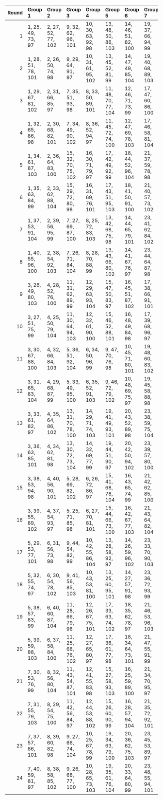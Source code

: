 |   Round | Group 1            | Group 2            | Group 3             | Group 4             | Group 5             | Group 6             | Group 7             | Group 8             | Group 9       | Group 10      | Group 11      | Group 12      | Group 13       | Group 14       | Group 15       | Group 16       | Group 17       | Group 18       | Group 19       | Group 20       | Group 21       | Group 22       | Group 23       | Group 24       |
|--------:|:-------------------|:-------------------|:--------------------|:--------------------|:--------------------|:--------------------|:--------------------|:--------------------|:--------------|:--------------|:--------------|:--------------|:---------------|:---------------|:---------------|:---------------|:---------------|:---------------|:---------------|:---------------|:---------------|:---------------|:---------------|:---------------|
|       1 | 1, 25, 49, 73, 97  | 2, 27, 52, 77, 102 | 9, 32, 62, 96, 101  | 10, 30, 63, 92, 98  | 13, 48, 50, 86, 103 | 14, 46, 51, 82, 100 | 19, 37, 66, 94, 99  | 20, 39, 67, 90, 104 | 3, 28, 59, 74 | 4, 26, 58, 78 | 5, 34, 60, 91 | 6, 36, 57, 95 | 7, 47, 65, 88  | 8, 45, 68, 84  | 11, 44, 71, 93 | 12, 42, 70, 89 | 15, 33, 54, 76 | 16, 35, 55, 80 | 17, 29, 69, 83 | 18, 31, 72, 87 | 21, 38, 56, 81 | 22, 40, 53, 85 | 23, 43, 61, 79 | 24, 41, 64, 75 |
|       2 | 1, 28, 51, 78, 101 | 2, 26, 50, 74, 98  | 9, 29, 64, 91, 97   | 10, 31, 61, 95, 102 | 13, 45, 52, 81, 99  | 14, 47, 49, 85, 104 | 19, 40, 68, 89, 103 | 20, 38, 65, 93, 100 | 3, 25, 57, 77 | 4, 27, 60, 73 | 5, 35, 58, 96 | 6, 33, 59, 92 | 7, 46, 67, 83  | 8, 48, 66, 87  | 11, 41, 69, 90 | 12, 43, 72, 94 | 15, 36, 56, 79 | 16, 34, 53, 75 | 17, 32, 71, 88 | 18, 30, 70, 84 | 21, 39, 54, 86 | 22, 37, 55, 82 | 23, 42, 63, 76 | 24, 44, 62, 80 |
|       3 | 1, 29, 67, 81, 102 | 2, 31, 66, 85, 97  | 7, 35, 51, 93, 98   | 8, 33, 50, 89, 101  | 11, 48, 70, 77, 104 | 12, 46, 71, 73, 99  | 17, 47, 60, 86, 100 | 18, 45, 57, 82, 103 | 3, 44, 58, 95 | 4, 42, 59, 91 | 5, 43, 56, 76 | 6, 41, 53, 80 | 9, 25, 55, 90  | 10, 27, 54, 94 | 13, 38, 69, 88 | 14, 40, 72, 84 | 15, 39, 63, 87 | 16, 37, 62, 83 | 19, 26, 64, 92 | 20, 28, 61, 96 | 21, 30, 49, 75 | 22, 32, 52, 79 | 23, 34, 68, 74 | 24, 36, 65, 78 |
|       4 | 1, 32, 65, 86, 98  | 2, 30, 68, 82, 101 | 7, 34, 49, 90, 102  | 8, 36, 52, 94, 97   | 11, 45, 72, 74, 100 | 12, 47, 69, 78, 103 | 17, 46, 58, 81, 104 | 18, 48, 59, 85, 99  | 3, 41, 60, 92 | 4, 43, 57, 96 | 5, 42, 54, 79 | 6, 44, 55, 75 | 9, 28, 53, 93  | 10, 26, 56, 89 | 13, 39, 71, 83 | 14, 37, 70, 87 | 15, 38, 61, 84 | 16, 40, 64, 88 | 19, 27, 62, 95 | 20, 25, 63, 91 | 21, 31, 51, 80 | 22, 29, 50, 76 | 23, 35, 66, 77 | 24, 33, 67, 73 |
|       5 | 1, 34, 61, 87, 103 | 2, 36, 64, 83, 100 | 15, 32, 70, 75, 102 | 16, 30, 71, 79, 97  | 17, 42, 49, 92, 99  | 18, 44, 52, 96, 104 | 21, 37, 59, 78, 98  | 22, 39, 58, 74, 101 | 3, 46, 56, 86 | 4, 48, 53, 82 | 5, 27, 72, 90 | 6, 25, 69, 94 | 7, 38, 68, 80  | 8, 40, 65, 76  | 9, 31, 60, 88  | 10, 29, 57, 84 | 11, 47, 63, 73 | 12, 45, 62, 77 | 13, 33, 55, 93 | 14, 35, 54, 89 | 19, 43, 67, 91 | 20, 41, 66, 95 | 23, 28, 50, 81 | 24, 26, 51, 85 |
|       6 | 1, 35, 63, 84, 99  | 2, 33, 62, 88, 104 | 15, 29, 72, 80, 98  | 16, 31, 69, 76, 101 | 17, 43, 51, 95, 103 | 18, 41, 50, 91, 100 | 21, 40, 57, 73, 102 | 22, 38, 60, 77, 97  | 3, 47, 54, 81 | 4, 45, 55, 85 | 5, 26, 70, 93 | 6, 28, 71, 89 | 7, 39, 66, 75  | 8, 37, 67, 79  | 9, 30, 58, 83  | 10, 32, 59, 87 | 11, 46, 61, 78 | 12, 48, 64, 74 | 13, 36, 53, 90 | 14, 34, 56, 94 | 19, 42, 65, 96 | 20, 44, 68, 92 | 23, 25, 52, 86 | 24, 27, 49, 82 |
|       7 | 1, 37, 53, 91, 104 | 2, 39, 56, 95, 99  | 7, 27, 69, 87, 100  | 8, 25, 72, 83, 103  | 13, 42, 68, 75, 98  | 14, 44, 65, 79, 101 | 23, 41, 62, 84, 102 | 24, 43, 63, 88, 97  | 3, 45, 50, 78 | 4, 47, 51, 74 | 5, 46, 64, 89 | 6, 48, 61, 93 | 9, 33, 57, 81  | 10, 35, 60, 85 | 11, 36, 67, 82 | 12, 34, 66, 86 | 15, 31, 49, 96 | 16, 29, 52, 92 | 17, 40, 70, 80 | 18, 38, 71, 76 | 19, 28, 55, 77 | 20, 26, 54, 73 | 21, 32, 58, 94 | 22, 30, 59, 90 |
|       8 | 1, 40, 55, 96, 100 | 2, 38, 54, 92, 103 | 7, 26, 71, 84, 104  | 8, 28, 70, 88, 99   | 13, 43, 66, 80, 102 | 14, 41, 67, 76, 97  | 23, 44, 64, 87, 98  | 24, 42, 61, 83, 101 | 3, 48, 52, 73 | 4, 46, 49, 77 | 5, 47, 62, 94 | 6, 45, 63, 90 | 9, 36, 59, 86  | 10, 34, 58, 82 | 11, 33, 65, 85 | 12, 35, 68, 81 | 15, 30, 51, 91 | 16, 32, 50, 95 | 17, 37, 72, 75 | 18, 39, 69, 79 | 19, 25, 53, 74 | 20, 27, 56, 78 | 21, 29, 60, 89 | 22, 31, 57, 93 |
|       9 | 3, 26, 49, 80, 103 | 4, 28, 52, 76, 100 | 11, 31, 62, 89, 99  | 12, 29, 63, 93, 104 | 15, 47, 50, 83, 97  | 16, 45, 51, 87, 102 | 17, 38, 66, 91, 101 | 18, 40, 67, 95, 98  | 1, 27, 59, 79 | 2, 25, 58, 75 | 5, 48, 65, 81 | 6, 46, 68, 85 | 7, 33, 60, 94  | 8, 35, 57, 90  | 9, 43, 71, 92  | 10, 41, 70, 96 | 13, 34, 54, 77 | 14, 36, 55, 73 | 19, 30, 69, 86 | 20, 32, 72, 82 | 21, 44, 61, 74 | 22, 42, 64, 78 | 23, 37, 56, 88 | 24, 39, 53, 84 |
|      10 | 3, 27, 51, 75, 99  | 4, 25, 50, 79, 104 | 11, 30, 64, 94, 103 | 12, 32, 61, 90, 100 | 15, 46, 52, 88, 101 | 16, 48, 49, 84, 98  | 17, 39, 68, 96, 97  | 18, 37, 65, 92, 102 | 1, 26, 57, 76 | 2, 28, 60, 80 | 5, 45, 67, 86 | 6, 47, 66, 82 | 7, 36, 58, 89  | 8, 34, 59, 93  | 9, 42, 69, 95  | 10, 44, 72, 91 | 13, 35, 56, 74 | 14, 33, 53, 78 | 19, 31, 71, 81 | 20, 29, 70, 85 | 21, 41, 63, 77 | 22, 43, 62, 73 | 23, 40, 54, 83 | 24, 38, 55, 87 |
|      11 | 3, 30, 67, 88, 100 | 4, 32, 66, 84, 103 | 5, 36, 51, 92, 104  | 6, 34, 50, 96, 99   | 9, 47, 70, 76, 98   | 10, 45, 71, 80, 101 | 19, 48, 60, 83, 102 | 20, 46, 57, 87, 97  | 1, 43, 58, 90 | 2, 41, 59, 94 | 7, 44, 56, 77 | 8, 42, 53, 73 | 11, 26, 55, 95 | 12, 28, 54, 91 | 13, 40, 63, 82 | 14, 38, 62, 86 | 15, 37, 69, 81 | 16, 39, 72, 85 | 17, 25, 64, 93 | 18, 27, 61, 89 | 21, 33, 68, 79 | 22, 35, 65, 75 | 23, 29, 49, 78 | 24, 31, 52, 74 |
|      12 | 3, 31, 65, 83, 104 | 4, 29, 68, 87, 99  | 5, 33, 49, 95, 100  | 6, 35, 52, 91, 103  | 9, 46, 72, 79, 102  | 10, 48, 69, 75, 97  | 19, 45, 58, 88, 98  | 20, 47, 59, 84, 101 | 1, 42, 60, 93 | 2, 44, 57, 89 | 7, 41, 54, 74 | 8, 43, 55, 78 | 11, 27, 53, 92 | 12, 25, 56, 96 | 13, 37, 61, 85 | 14, 39, 64, 81 | 15, 40, 71, 86 | 16, 38, 70, 82 | 17, 28, 62, 90 | 18, 26, 63, 94 | 21, 36, 66, 76 | 22, 34, 67, 80 | 23, 32, 51, 73 | 24, 30, 50, 77 |
|      13 | 3, 33, 61, 82, 97  | 4, 35, 64, 86, 102 | 13, 31, 70, 78, 100 | 14, 29, 71, 74, 103 | 19, 41, 49, 93, 101 | 20, 43, 52, 89, 98  | 23, 38, 59, 75, 104 | 24, 40, 58, 79, 99  | 1, 45, 56, 83 | 2, 47, 53, 87 | 5, 37, 68, 73 | 6, 39, 65, 77 | 7, 28, 72, 95  | 8, 26, 69, 91  | 9, 48, 63, 80  | 10, 46, 62, 76 | 11, 32, 60, 81 | 12, 30, 57, 85 | 15, 34, 55, 92 | 16, 36, 54, 96 | 17, 44, 67, 94 | 18, 42, 66, 90 | 21, 27, 50, 88 | 22, 25, 51, 84 |
|      14 | 3, 36, 63, 85, 101 | 4, 34, 62, 81, 98  | 13, 30, 72, 73, 104 | 14, 32, 69, 77, 99  | 19, 44, 51, 90, 97  | 20, 42, 50, 94, 102 | 23, 39, 57, 80, 100 | 24, 37, 60, 76, 103 | 1, 48, 54, 88 | 2, 46, 55, 84 | 5, 40, 66, 78 | 6, 38, 67, 74 | 7, 25, 70, 92  | 8, 27, 71, 96  | 9, 45, 61, 75  | 10, 47, 64, 79 | 11, 29, 58, 86 | 12, 31, 59, 82 | 15, 35, 53, 95 | 16, 33, 56, 91 | 17, 41, 65, 89 | 18, 43, 68, 93 | 21, 26, 52, 83 | 22, 28, 49, 87 |
|      15 | 3, 38, 53, 94, 98  | 4, 40, 56, 90, 101 | 5, 28, 69, 82, 102  | 6, 26, 72, 86, 97   | 15, 41, 68, 78, 104 | 16, 43, 65, 74, 99  | 21, 42, 62, 85, 100 | 22, 44, 63, 81, 103 | 1, 46, 50, 75 | 2, 48, 51, 79 | 7, 45, 64, 96 | 8, 47, 61, 92 | 9, 35, 67, 87  | 10, 33, 66, 83 | 11, 34, 57, 88 | 12, 36, 60, 84 | 13, 32, 49, 89 | 14, 30, 52, 93 | 17, 27, 55, 76 | 18, 25, 54, 80 | 19, 39, 70, 73 | 20, 37, 71, 77 | 23, 31, 58, 91 | 24, 29, 59, 95 |
|      16 | 3, 39, 55, 89, 102 | 4, 37, 54, 93, 97  | 5, 25, 71, 85, 98   | 6, 27, 70, 81, 101  | 15, 44, 66, 73, 100 | 16, 42, 67, 77, 103 | 21, 43, 64, 82, 104 | 22, 41, 61, 86, 99  | 1, 47, 52, 80 | 2, 45, 49, 76 | 7, 48, 62, 91 | 8, 46, 63, 95 | 9, 34, 65, 84  | 10, 36, 68, 88 | 11, 35, 59, 83 | 12, 33, 58, 87 | 13, 29, 51, 94 | 14, 31, 50, 90 | 17, 26, 53, 79 | 18, 28, 56, 75 | 19, 38, 72, 78 | 20, 40, 69, 74 | 23, 30, 60, 96 | 24, 32, 57, 92 |
|      17 | 5, 29, 53, 77, 101 | 6, 31, 56, 73, 98  | 9, 44, 54, 82, 99   | 10, 42, 55, 86, 104 | 13, 28, 58, 92, 97  | 14, 26, 59, 96, 102 | 23, 33, 70, 90, 103 | 24, 35, 71, 94, 100 | 1, 38, 64, 95 | 2, 40, 61, 91 | 3, 43, 69, 84 | 4, 41, 72, 88 | 7, 32, 63, 78  | 8, 30, 62, 74  | 11, 37, 50, 80 | 12, 39, 51, 76 | 15, 48, 67, 89 | 16, 46, 66, 93 | 17, 34, 52, 85 | 18, 36, 49, 81 | 19, 47, 57, 75 | 20, 45, 60, 79 | 21, 25, 65, 87 | 22, 27, 68, 83 |
|      18 | 5, 32, 55, 74, 97  | 6, 30, 54, 78, 102 | 9, 41, 56, 85, 103  | 10, 43, 53, 81, 100 | 13, 25, 60, 95, 101 | 14, 27, 57, 91, 98  | 23, 36, 72, 93, 99  | 24, 34, 69, 89, 104 | 1, 39, 62, 92 | 2, 37, 63, 96 | 3, 42, 71, 87 | 4, 44, 70, 83 | 7, 29, 61, 73  | 8, 31, 64, 77  | 11, 40, 52, 75 | 12, 38, 49, 79 | 15, 45, 65, 94 | 16, 47, 68, 90 | 17, 35, 50, 82 | 18, 33, 51, 86 | 19, 46, 59, 80 | 20, 48, 58, 76 | 21, 28, 67, 84 | 22, 26, 66, 88 |
|      19 | 5, 38, 57, 83, 99  | 6, 40, 60, 87, 104 | 11, 28, 66, 79, 98  | 12, 26, 67, 75, 101 | 17, 33, 63, 74, 102 | 18, 35, 62, 78, 97  | 21, 46, 53, 96, 103 | 22, 48, 56, 92, 100 | 1, 31, 68, 94 | 2, 29, 65, 90 | 3, 34, 72, 76 | 4, 36, 69, 80 | 7, 42, 52, 82  | 8, 44, 49, 86  | 9, 37, 51, 89  | 10, 39, 50, 93 | 13, 27, 64, 84 | 14, 25, 61, 88 | 15, 43, 59, 77 | 16, 41, 58, 73 | 19, 32, 54, 85 | 20, 30, 55, 81 | 23, 47, 71, 95 | 24, 45, 70, 91 |
|      20 | 5, 39, 59, 88, 103 | 6, 37, 58, 84, 100 | 11, 25, 68, 76, 102 | 12, 27, 65, 80, 97  | 17, 36, 61, 77, 98  | 18, 34, 64, 73, 101 | 21, 47, 55, 91, 99  | 22, 45, 54, 95, 104 | 1, 30, 66, 89 | 2, 32, 67, 93 | 3, 35, 70, 79 | 4, 33, 71, 75 | 7, 43, 50, 85  | 8, 41, 51, 81  | 9, 40, 49, 94  | 10, 38, 52, 90 | 13, 26, 62, 87 | 14, 28, 63, 83 | 15, 42, 57, 74 | 16, 44, 60, 78 | 19, 29, 56, 82 | 20, 31, 53, 86 | 23, 46, 69, 92 | 24, 48, 72, 96 |
|      21 | 7, 30, 53, 76, 99  | 8, 32, 56, 80, 104 | 11, 43, 54, 87, 101 | 12, 41, 55, 83, 98  | 15, 27, 58, 93, 103 | 16, 25, 59, 89, 100 | 21, 34, 70, 95, 97  | 22, 36, 71, 91, 102 | 1, 44, 69, 85 | 2, 42, 72, 81 | 3, 37, 64, 90 | 4, 39, 61, 94 | 5, 31, 63, 75  | 6, 29, 62, 79  | 9, 38, 50, 73  | 10, 40, 51, 77 | 13, 47, 67, 96 | 14, 45, 66, 92 | 17, 48, 57, 78 | 18, 46, 60, 74 | 19, 33, 52, 84 | 20, 35, 49, 88 | 23, 26, 65, 82 | 24, 28, 68, 86 |
|      22 | 7, 31, 55, 79, 103 | 8, 29, 54, 75, 100 | 11, 42, 56, 84, 97  | 12, 44, 53, 88, 102 | 15, 26, 60, 90, 99  | 16, 28, 57, 94, 104 | 21, 35, 72, 92, 101 | 22, 33, 69, 96, 98  | 1, 41, 71, 82 | 2, 43, 70, 86 | 3, 40, 62, 93 | 4, 38, 63, 89 | 5, 30, 61, 80  | 6, 32, 64, 76  | 9, 39, 52, 78  | 10, 37, 49, 74 | 13, 46, 65, 91 | 14, 48, 68, 95 | 17, 45, 59, 73 | 18, 47, 58, 77 | 19, 36, 50, 87 | 20, 34, 51, 83 | 23, 27, 67, 85 | 24, 25, 66, 81 |
|      23 | 7, 37, 57, 86, 101 | 8, 39, 60, 82, 98  | 9, 27, 66, 74, 104  | 10, 25, 67, 78, 99  | 19, 34, 63, 79, 100 | 20, 36, 62, 75, 103 | 23, 45, 53, 89, 97  | 24, 47, 56, 93, 102 | 1, 33, 72, 77 | 2, 35, 69, 73 | 3, 32, 68, 91 | 4, 30, 65, 95 | 5, 41, 52, 87  | 6, 43, 49, 83  | 11, 38, 51, 96 | 12, 40, 50, 92 | 13, 44, 59, 76 | 14, 42, 58, 80 | 15, 28, 64, 85 | 16, 26, 61, 81 | 17, 31, 54, 84 | 18, 29, 55, 88 | 21, 48, 71, 90 | 22, 46, 70, 94 |
|      24 | 7, 40, 59, 81, 97  | 8, 38, 58, 85, 102 | 9, 26, 68, 77, 100  | 10, 28, 65, 73, 103 | 19, 35, 61, 76, 104 | 20, 33, 64, 80, 99  | 23, 48, 55, 94, 101 | 24, 46, 54, 90, 98  | 1, 36, 70, 74 | 2, 34, 71, 78 | 3, 29, 66, 96 | 4, 31, 67, 92 | 5, 44, 50, 84  | 6, 42, 51, 88  | 11, 39, 49, 91 | 12, 37, 52, 95 | 13, 41, 57, 79 | 14, 43, 60, 75 | 15, 25, 62, 82 | 16, 27, 63, 86 | 17, 30, 56, 87 | 18, 32, 53, 83 | 21, 45, 69, 93 | 22, 47, 72, 89 |